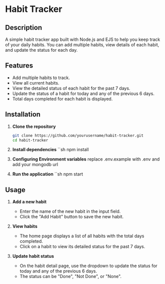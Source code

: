 # Habit Tracker

## Description

A simple habit tracker app built with Node.js and EJS to help you keep track of your daily habits. You can add multiple habits, view details of each habit, and update the status for each day.

## Features

- Add multiple habits to track.
- View all current habits.
- View the detailed status of each habit for the past 7 days.
- Update the status of a habit for today and any of the previous 6 days.
- Total days completed for each habit is displayed.

## Installation

1. **Clone the repository**
   ```sh
   git clone https://github.com/yourusername/habit-tracker.git
   cd habit-tracker

2. **Install dependencies**
    ``sh
    npm install

3. **Configuring Environment variables**
    replace .env.example with .env and add your mongodb url

4. **Run the application**
    ``sh
    npm start


## Usage

1. **Add a new habit**
   - Enter the name of the new habit in the input field.
   - Click the "Add Habit" button to save the new habit.

2. **View habits**
   - The home page displays a list of all habits with the total days completed.
   - Click on a habit to view its detailed status for the past 7 days.

3. **Update habit status**
   - On the habit detail page, use the dropdown to update the status for today and any of the previous 6 days.
   - The status can be "Done", "Not Done", or "None".
